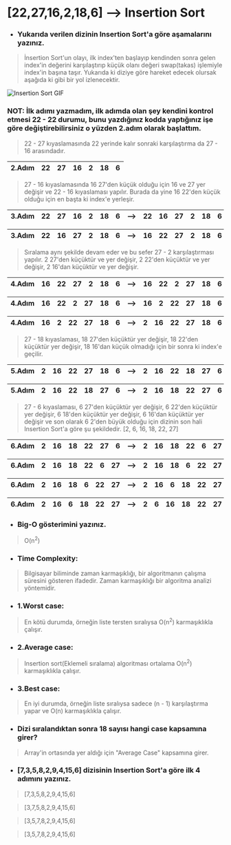 # [22,27,16,2,18,6] --> Insertion Sort

* ### Yukarıda verilen dizinin Insertion Sort'a göre aşamalarını yazınız.

>İnsertion Sort'un olayı, ilk index'ten başlayıp kendinden sonra gelen index'in değerini karşılaştırıp küçük olanı değeri swap(takas) işlemiyle index'in başına taşır. Yukarıda ki diziye göre hareket edecek olursak aşağıda ki gibi bir yol izlenecektir.

![Insertion Sort GIF](https://i.stack.imgur.com/GrwKG.gif)

### NOT: İlk adımı yazmadım, ilk adımda olan şey kendini kontrol etmesi 22 - 22 durumu, bunu yazdığınız kodda yaptığınız işe göre değiştirebilirsiniz o yüzden 2.adım olarak başlattım.


>22 - 27 kıyaslamasında 22 yerinde kalır sonraki karşılaştırma da 27 - 16 arasındadır.

|2.Adım|22|27|16|2|18|6|
|------|- |- |- |-|- |-|

>27 - 16 kıyaslamasında 16 27'den küçük olduğu için 16 ve 27 yer değişir ve 22 - 16 kıyaslaması yapılır. Burada da yine 16 22'den küçük olduğu için en başta ki index'e yerleşir.

|3.Adım|22|27|16|2|18|6|-->|22|16|27|2|18|6|
|------|- |- |- |-|- |-|---|- |- |- |-|- |-|

|3.Adım|22|16|27|2|18|6|-->|16|22|27|2|18|6|
|------|- |- |- |-|- |-|---|- |- |- |-|- |-|

>Sıralama aynı şekilde devam eder ve bu sefer 27 - 2 karşılaştırması yapılır.
2 27'den küçüktür ve yer değişir, 2 22'den küçüktür ve yer değişir, 2 16'dan küçüktür ve yer değişir.

|4.Adım|16|22|27|2|18|6|-->|16|22|2|27|18|6|
|------|- |- |- |-|- |-|---|- |- |- |-|- |-|

|4.Adım|16|22|2|27|18|6|-->|16|2|22|27|18|6|
|------|- |- |- |-|- |-|---|- |- |- |-|- |-|

|4.Adım|16|2|22|27|18|6|-->|2|16|22|27|18|6|
|------|- |- |- |-|- |-|---|- |- |- |-|- |-|

>27 - 18 kıyaslaması, 18 27'den küçüktür yer değişir, 18 22'den küçüktür yer değişir, 18 16'dan küçük olmadığı için bir sonra ki index'e geçilir.

|5.Adım|2|16|22|27|18|6|-->|2|16|22|18|27|6|
|------|- |- |- |-|- |-|---|- |- |- |-|- |-|

|5.Adım|2|16|22|18|27|6|-->|2|16|18|22|27|6|
|------|- |- |- |-|- |-|---|- |- |- |-|- |-|

>27 - 6 kıyaslaması, 6 27'den küçüktür yer değişir, 6 22'den küçüktür yer değişir, 6 18'den küçüktür yer değişir, 6 16'dan küçüktür yer değişir ve son olarak 6 2'den büyük olduğu için dizinin son hali Insertion Sort'a göre şu şekildedir. [2, 6, 16, 18, 22, 27]

|6.Adım|2|16|18|22|27|6|-->|2|16|18|22|6|27|
|------|- |- |- |-|- |-|---|- |- |- |-|- |-|

|6.Adım|2|16|18|22|6|27|-->|2|16|18|6|22|27|
|------|- |- |- |-|- |-|---|- |- |- |-|- |-|

|6.Adım|2|16|18|6|22|27|-->|2|16|6|18|22|27|
|------|- |- |- |-|- |-|---|- |- |- |-|- |-|

|6.Adım|2|16|6|18|22|27|-->|2|6|16|18|22|27|
|------|- |- |- |-|- |-|---|- |- |- |-|- |-|

* ### Big-O gösterimini yazınız.

>O(<td>n<sup>2</sup></td>)


* ### Time Complexity:

>Bilgisayar biliminde zaman karmaşıklığı, bir algoritmanın çalışma süresini gösteren ifadedir. Zaman karmaşıklığı bir algoritma analizi yöntemidir.

* ### 1.Worst case: 

>En kötü durumda, örneğin liste tersten sıralıysa O(<td>n<sup>2</sup></td>) karmaşıklıkla çalışır.

* ### 2.Average case: 

>Insertion sort(Eklemeli sıralama) algoritması ortalama O(<td>n<sup>2</sup></td>) karmaşıklıkla çalışır.

* ### 3.Best case: 

>En iyi durumda, örneğin liste sıralıysa sadece (n - 1) karşılaştırma yapar ve O(n) karmaşıklıkla çalışır.

* ### Dizi sıralandıktan sonra 18 sayısı hangi case kapsamına girer?

>Array'in ortasında yer aldığı için "Average Case" kapsamına girer.

* ### [7,3,5,8,2,9,4,15,6] dizisinin Insertion Sort'a göre ilk 4 adımını yazınız.

> [7,3,5,8,2,9,4,15,6]

> [3,7,5,8,2,9,4,15,6]

> [3,5,7,8,2,9,4,15,6]

> [3,5,7,8,2,9,4,15,6]
